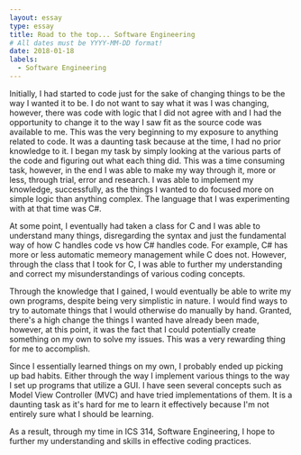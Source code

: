 ```yaml
---
layout: essay
type: essay
title: Road to the top... Software Engineering
# All dates must be YYYY-MM-DD format!
date: 2018-01-18
labels:
  - Software Engineering
---
```


Initially, I had started to code just for the sake of changing things to be the way I wanted it to be. I do not want to say what it was I was changing, however, there was code with logic that I did not agree with and I had the opportunity to change it to the way I saw fit as the source code was available to me. This was the very beginning to my exposure to anything related to code. It was a daunting task because at the time, I had no prior knowledge to it. I began my task by simply looking at the various parts of the code and figuring out what each thing did. This was a time consuming task, however, in the end I was able to make my way through it, more or less, through trial, error and research. I was able to implement my knowledge, successfully, as the things I wanted to do focused more on simple logic than anything complex. The language that I was experimenting with at that time was C#.

At some point, I eventually had taken a class for C and I was able to understand many things, disregarding the syntax and just the fundamental way of how C handles code vs how C# handles code. For example, C# has more or less automatic memeory management while C does not. However, through the class that I took for C, I was able to further my understanding and correct my misunderstandings of various coding concepts.

Through the knowledge that I gained, I would eventually be able to write my own programs, despite being very simplistic in nature. I would find ways to try to automate things that I would otherwise do manually by hand. Granted, there's a high change the things I wanted have already been made, however, at this point, it was the fact that I could potentially create something on my own to solve my issues. This was a very rewarding thing for me to accomplish.

Since I essentially learned things on my own, I probably ended up picking up bad habits. Either through the way I implement various things to the way I set up programs that utilize a GUI. I have seen several concepts such as Model View Controller (MVC) and have tried implementations of them. It is a daunting task as it's hard for me to learn it effectively because I'm not entirely sure what I should be learning.

As a result, through my time in ICS 314, Software Engineering, I hope to further my understanding and skills in effective coding practices.
